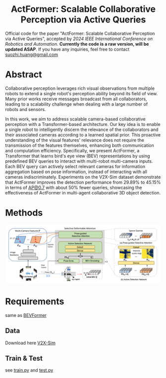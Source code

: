 <div align="center">
  
# ActFormer: Scalable Collaborative Perception via Active Queries

</div>

Official code for the paper "ActFormer: Scalable Collaborative Perception via Active Queries", accepted by *2024 IEEE International Conference on Robotics and Automation*. **Currently the code is a raw version, will be updated ASAP**. If you have any inquiries, feel free to contact <suozhi.huang@gmail.com>

# Abstract

Collaborative perception leverages rich visual observations from multiple robots to extend a single robot's perception ability beyond its field of view.
Many prior works receive messages broadcast from all collaborators, leading to a scalability challenge when dealing with a large number of robots and sensors.

In this work, we aim to address scalable camera-based collaborative perception with a Transformer-based architecture. Our key idea is to enable a single robot to intelligently discern the relevance of the collaborators and their associated cameras according to a learned spatial prior. This proactive understanding of the visual features' relevance does not require the transmission of the features themselves, enhancing both communication and computation efficiency. Specifically, we present ActFormer, a Transformer that learns bird's eye view (BEV) representations by using predefined BEV queries to interact with multi-robot multi-camera inputs. Each BEV query can actively select relevant cameras for information aggregation based on pose information, instead of interacting with all cameras indiscriminately. Experiments on the V2X-Sim dataset demonstrate that ActFormer improves the detection performance from 29.89\% to 45.15\% in terms of AP@0.7 with about 50\% fewer queries, showcasing the effectiveness of ActFormer in multi-agent collaborative 3D object detection.

# Methods

![method](figs/method.png "model arch")

# Requirements

same as [BEVFormer](https://github.com/zhiqi-li/BEVFormer)

## Data

Download here [V2X-Sim](https://ai4ce.github.io/V2X-Sim/)

## Train & Test

see [train.py](tools/dist_train.sh) and [test.py](tools/dist_test.sh)
